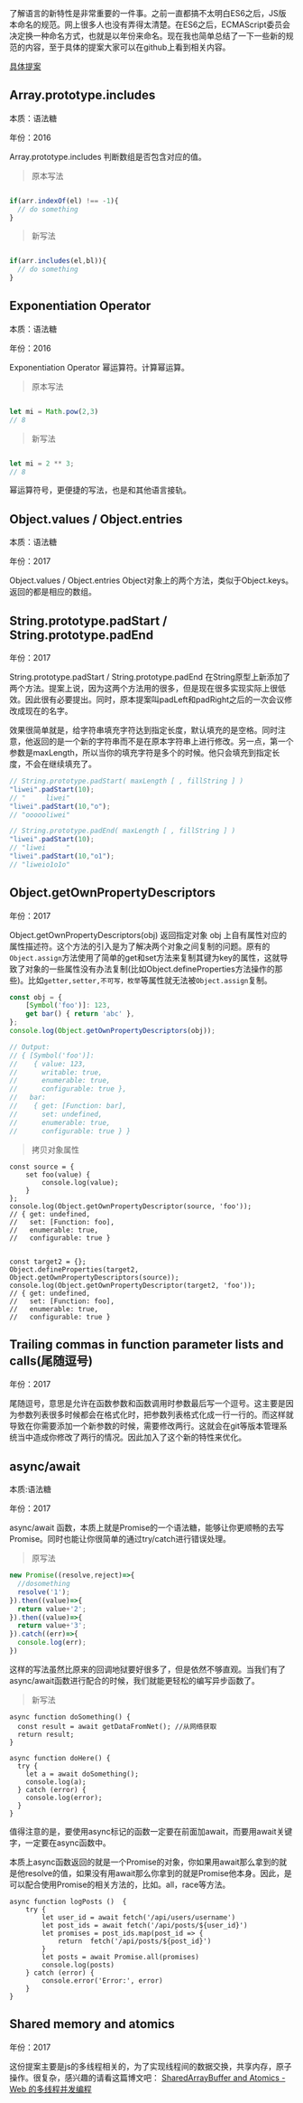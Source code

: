 了解语言的新特性是非常重要的一件事。之前一直都搞不太明白ES6之后，JS版本命名的规范。网上很多人也没有弄得太清楚。在ES6之后，ECMAScript委员会决定换一种命名方式，也就是以年份来命名。现在我也简单总结了一下一些新的规范的内容，至于具体的提案大家可以在github上看到相关内容。

[具体提案](https://github.com/tc39/proposals/blob/master/finished-proposals.md)

## Array.prototype.includes

本质：语法糖

年份：2016

Array.prototype.includes 判断数组是否包含对应的值。

> 原本写法

```javascript

if(arr.indexOf(el) !== -1){
  // do something
}

```

> 新写法

```javascript

if(arr.includes(el,bl)){
  // do something
}

```

## Exponentiation Operator

本质：语法糖

年份：2016

Exponentiation Operator 幂运算符。计算幂运算。

> 原本写法

```javascript

let mi = Math.pow(2,3)
// 8

```

> 新写法

```javascript

let mi = 2 ** 3;
// 8

```

幂运算符号，更便捷的写法，也是和其他语言接轨。


## Object.values / Object.entries

本质：语法糖

年份：2017

Object.values / Object.entries Object对象上的两个方法，类似于Object.keys。返回的都是相应的数组。

## String.prototype.padStart / String.prototype.padEnd

年份：2017

String.prototype.padStart / String.prototype.padEnd 在String原型上新添加了两个方法。提案上说，因为这两个方法用的很多，但是现在很多实现实际上很低效。因此很有必要提出。同时，原本提案叫padLeft和padRight之后的一次会议修改成现在的名字。

效果很简单就是，给字符串填充字符达到指定长度，默认填充的是空格。同时注意，他返回的是一个新的字符串而不是在原本字符串上进行修改。另一点，第一个参数是maxLength，所以当你的填充字符是多个的时候。他只会填充到指定长度，不会在继续填充了。

```javascript
// String.prototype.padStart( maxLength [ , fillString ] )
"liwei".padStart(10);
// "     liwei"
"liwei".padStart(10,"o");
// "oooooliwei"
```

```javascript
// String.prototype.padEnd( maxLength [ , fillString ] )
"liwei".padStart(10);
// "liwei     "
"liwei".padStart(10,"o1");
// "liweio1o1o"
```

## Object.getOwnPropertyDescriptors

年份：2017

Object.getOwnPropertyDescriptors(obj) 返回指定对象 obj 上自有属性对应的属性描述符。这个方法的引入是为了解决两个对象之间复制的问题。原有的```Object.assign```方法使用了简单的get和set方法来复制其键为key的属性，这就导致了对象的一些属性没有办法复制(比如Object.defineProperties方法操作的那些)。比如```getter,setter,不可写，枚举```等属性就无法被```Object.assign```复制。

```javascript
const obj = {
    [Symbol('foo')]: 123,
    get bar() { return 'abc' },
};
console.log(Object.getOwnPropertyDescriptors(obj));

// Output:
// { [Symbol('foo')]:
//    { value: 123,
//      writable: true,
//      enumerable: true,
//      configurable: true },
//   bar:
//    { get: [Function: bar],
//      set: undefined,
//      enumerable: true,
//      configurable: true } }
```

> 拷贝对象属性

```
const source = {
    set foo(value) {
        console.log(value);
    }
};
console.log(Object.getOwnPropertyDescriptor(source, 'foo'));
// { get: undefined,
//   set: [Function: foo],
//   enumerable: true,
//   configurable: true }


const target2 = {};
Object.defineProperties(target2, Object.getOwnPropertyDescriptors(source));
console.log(Object.getOwnPropertyDescriptor(target2, 'foo'));
// { get: undefined,
//   set: [Function: foo],
//   enumerable: true,
//   configurable: true }
```

## Trailing commas in function parameter lists and calls(尾随逗号)

年份：2017

尾随逗号，意思是允许在函数参数和函数调用时参数最后写一个逗号。这主要是因为参数列表很多时候都会在格式化时，把参数列表格式化成一行一行的。而这样就导致在你需要添加一个新参数的时候，需要修改两行。这就会在git等版本管理系统当中造成你修改了两行的情况。因此加入了这个新的特性来优化。

## async/await

本质:语法糖

年份：2017

async/await 函数，本质上就是Promise的一个语法糖，能够让你更顺畅的去写Promise。同时也能让你很简单的通过try/catch进行错误处理。

> 原写法

```javascript
new Promise((resolve,reject)=>{
  //dosomething
  resolve('1');
}).then((value)=>{
  return value+'2';
}).then((value)=>{
  return value+'3';
}).catch((err)=>{
  console.log(err);
})
```

这样的写法虽然比原来的回调地狱要好很多了，但是依然不够直观。当我们有了async/await函数进行配合的时候，我们就能更轻松的编写异步函数了。

> 新写法

```
async function doSomething() {
  const result = await getDataFromNet(); //从网络获取
  return result;
}

async function doHere() {
  try {
    let a = await doSomething();
    console.log(a);
  } catch (error) {
    console.log(error);
  }
}
```

值得注意的是，要使用async标记的函数一定要在前面加await，而要用await关键字，一定要在async函数中。

本质上async函数返回的就是一个Promise的对象，你如果用await那么拿到的就是他resolve的值，如果没有用await那么你拿到的就是Promise他本身。因此，是可以配合使用Promise的相关方法的，比如。all，race等方法。

```
async function logPosts ()  {
    try {
        let user_id = await fetch('/api/users/username')
        let post_ids = await fetch('/api/posts/${user_id}')
        let promises = post_ids.map(post_id => {
            return  fetch('/api/posts/${post_id}')
        }
        let posts = await Promise.all(promises)
        console.log(posts)
    } catch (error) {
        console.error('Error:', error)
    }
}
```

## Shared memory and atomics

年份：2017

这份提案主要是js的多线程相关的，为了实现线程间的数据交换，共享内存，原子操作。很复杂，感兴趣的请看这篇博文吧：
[SharedArrayBuffer and Atomics - Web 的多线程并发编程](https://zhuanlan.zhihu.com/p/35484684)